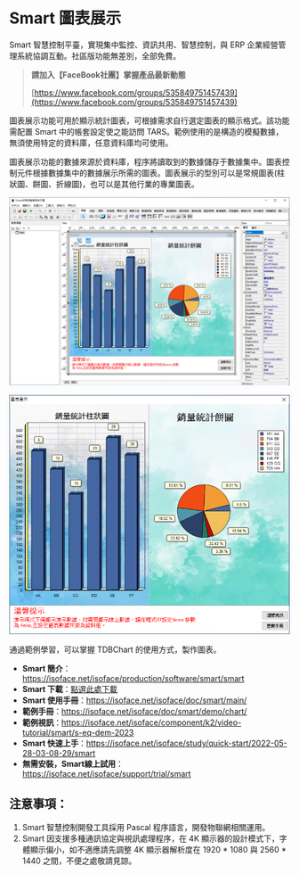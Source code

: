 # Smart 圖表展示

Smart 智慧控制平臺，實現集中監控、資訊共用、智慧控制，與 ERP 企業經營管理系統協調互動。社區版功能無差別，全部免費。

> **請加入【FaceBook社團】掌握產品最新動態**
>
> [https://www.facebook.com/groups/535849751457439](https://www.facebook.com/groups/535849751457439)

圖表展示功能可用於顯示統計圖表，可根據需求自行選定圖表的顯示格式。該功能需配置 Smart 中的帳套設定使之能訪問 TARS。範例使用的是構造的模擬數據，無須使用特定的資料庫，任意資料庫均可使用。

圖表展示功能的數據來源於資料庫，程序將讀取到的數據儲存于數據集中。圖表控制元件根據數據集中的數據展示所需的圖表。圖表展示的型別可以是常規圖表(柱狀圖、餅圖、折線圖)，也可以是其他行業的專業圖表。

![](images/20220919160722.png)

![](images/20220919160807.png)

通過範例學習，可以掌握 TDBChart 的使用方式，製作圖表。


* **Smart 簡介**：https://isoface.net/isoface/production/software/smart/smart
* **Smart 下載**：[點選此處下載](https://github.com/isoface-iot/Smart/releases/latest)
* **Smart 使用手冊**：https://isoface.net/isoface/doc/smart/main/
* **範例手冊**：https://isoface.net/isoface/doc/smart/demo/chart/
* **範例視訊**：https://isoface.net/isoface/component/k2/video-tutorial/smart/s-eq-dem-2023
* **Smart 快速上手**：https://isoface.net/isoface/study/quick-start/2022-05-28-03-08-29/smart
* **無需安裝，Smart線上試用**：https://isoface.net/isoface/support/trial/smart

## 注意事項：
1. Smart 智慧控制開發工具採用 Pascal 程序語言，開發物聯網相關運用。
2. Smart 因支援多種通訊協定與視訊處理程序，在 4K 顯示器的設計模式下，字體顯示偏小，如不適應請先調整 4K 顯示器解析度在 1920 * 1080 與 2560 * 1440 之間，不便之處敬請見諒。